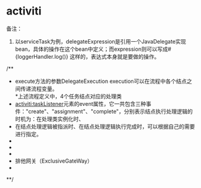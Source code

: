# activiti

备注：
1. 以serviceTask为例，delegateExpression是引用一个JavaDelegate实现bean，具体的操作在这个bean中定义；而expression则可以写成#{loggerHandler.log()} 这样的，表达式本身就是要做的操作。

/** 
 * execute方法的参数DelegateExecution execution可以在流程中各个结点之间传递流程变量。  
 *上述流程定义中，4个任务结点对应的处理类 
 * <activiti:taskListener>元素的event属性，它一共包含三种事件："create"、"assignment"、"complete"，分别表示结点执行处理逻辑的时机为：在处理类实例化时、
 * 在结点处理逻辑被指派时、在结点处理逻辑执行完成时，可以根据自己的需要进行指定。  
 * <userTask id="servicetask2" name="产品经理同意"> 
       <extensionElements> 
          <activiti:taskListener event="complete" class="com.easyway.workflow.activiti.gateway.ProductManagerUserTaskListener"/> 
       </extensionElements> 
 * </userTask> 
 * 
 * 排他网关（ExclusiveGateWay）
 *
 **/

